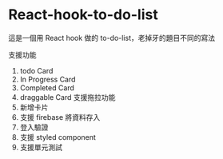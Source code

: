 # React-hook-to-do-list
這是一個用 React hook 做的 to-do-list，老掉牙的題目不同的寫法

支援功能
1. todo Card
2. In Progress Card
3. Completed Card
4. draggable Card 支援拖拉功能
5. 新增卡片
6. 支援 firebase 將資料存入
7. 登入驗證
8. 支援 styled component
9. 支援單元測試